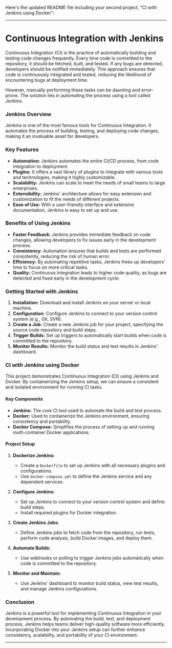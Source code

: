 Here's the updated README file including your second project, "CI with Jenkins using Docker":

---

# Continuous Integration with Jenkins

Continuous Integration (CI) is the practice of automatically building and testing code changes frequently. Every time code is committed to the repository, it should be fetched, built, and tested. If any bugs are detected, developers should be notified immediately. This approach ensures that code is continuously integrated and tested, reducing the likelihood of encountering bugs at deployment time.

However, manually performing these tasks can be daunting and error-prone. The solution lies in automating the process using a tool called Jenkins.

### Jenkins Overview

Jenkins is one of the most famous tools for Continuous Integration. It automates the process of building, testing, and deploying code changes, making it an invaluable asset for developers.

### Key Features

- **Automation:** Jenkins automates the entire CI/CD process, from code integration to deployment.
- **Plugins:** It offers a vast library of plugins to integrate with various tools and technologies, making it highly customizable.
- **Scalability:** Jenkins can scale to meet the needs of small teams to large enterprises.
- **Extensibility:** Jenkins' architecture allows for easy extension and customization to fit the needs of different projects.
- **Ease of Use:** With a user-friendly interface and extensive documentation, Jenkins is easy to set up and use.

### Benefits of Using Jenkins

- **Faster Feedback:** Jenkins provides immediate feedback on code changes, allowing developers to fix issues early in the development process.
- **Consistency:** Automation ensures that builds and tests are performed consistently, reducing the risk of human error.
- **Efficiency:** By automating repetitive tasks, Jenkins frees up developers' time to focus on more critical tasks.
- **Quality:** Continuous Integration leads to higher code quality, as bugs are detected and fixed early in the development cycle.

### Getting Started with Jenkins

1. **Installation:** Download and install Jenkins on your server or local machine.
2. **Configuration:** Configure Jenkins to connect to your version control system (e.g., Git, SVN).
3. **Create a Job:** Create a new Jenkins job for your project, specifying the source code repository and build steps.
4. **Trigger Builds:** Set up triggers to automatically start builds when code is committed to the repository.
5. **Monitor Results:** Monitor the build status and test results in Jenkins' dashboard.

### CI with Jenkins using Docker

This project demonstrates Continuous Integration (CI) using Jenkins and Docker. By containerizing the Jenkins setup, we can ensure a consistent and isolated environment for running CI tasks.

#### Key Components

- **Jenkins:** The core CI tool used to automate the build and test process.
- **Docker:** Used to containerize the Jenkins environment, ensuring consistency and portability.
- **Docker Compose:** Simplifies the process of setting up and running multi-container Docker applications.

#### Project Setup

1. **Dockerize Jenkins:**
   - Create a `Dockerfile` to set up Jenkins with all necessary plugins and configurations.
   - Use `docker-compose.yml` to define the Jenkins service and any dependent services.

2. **Configure Jenkins:**
   - Set up Jenkins to connect to your version control system and define build steps.
   - Install required plugins for Docker integration.

3. **Create Jenkins Jobs:**
   - Define Jenkins jobs to fetch code from the repository, run tests, perform code analysis, build Docker images, and deploy them.

4. **Automate Builds:**
   - Use webhooks or polling to trigger Jenkins jobs automatically when code is committed to the repository.

5. **Monitor and Maintain:**
   - Use Jenkins' dashboard to monitor build status, view test results, and manage Jenkins configurations.


### Conclusion

Jenkins is a powerful tool for implementing Continuous Integration in your development process. By automating the build, test, and deployment process, Jenkins helps teams deliver high-quality software more efficiently. Incorporating Docker into your Jenkins setup can further enhance consistency, scalability, and portability of your CI environment.

---
